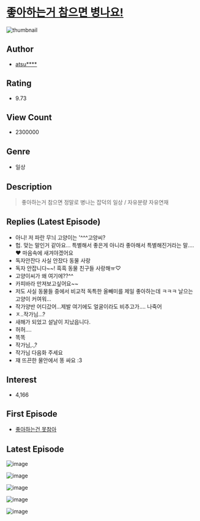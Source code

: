 # [좋아하는거 참으면 병나요!](https://comic.naver.com/bestChallenge/list?titleId=730209)
![thumbnail](https://image-comic.pstatic.net/user_contents_data/challenge_comic/2020/12/04/326251/thumbnail_202x164e695b7b1_6417_43f1_863d_3f8d138d54c5_00002964.JPEG)

## Author
- [atsu****](https://comic.naver.com/artistTitle?id=326251)

## Rating
- 9.73

## View Count
- 2300000

## Genre
- 일상

## Description
> 좋아하는거 참으면 정말로 병나는 잡덕의 일상 / 자유분량 자유연재

## Replies (Latest Episode)
- 아니! 저 파란 무늬 고양이는 '^^^고양씨?
- 헙. 맞는 말인거 같아요... 특별해서 좋은게 아니라 좋아해서 특별해진거라는 말....❤️ 마음속에 새겨야겠어요
- 독자안잔다 사실 안잤다 동물 사랑
- 독자 안잡니다~~! 흑흑 동물 친구들 사랑해ㅠ♡
- 고양이씨가 왜 여기에??^^
- 카피바라 만져보고싶어요~~
- 저도 사실 동물들 중에서 비교적 독특한 올빼미를 제일 좋아하는데 ㅋㅋㅋ 날으는 고양이 커여워...
- 작가양반 어디갔어...제발 여기에도 얼굴이라도 비추고가.... 나죽어
- ㅈ..작가님...?
- 새해가 되었고 설날이 지났읍니다.
- 허허....
- 똑똑
- 작가님,.,?
- 작가님 다음화 주세요
- 쟤 뜨끈한 물안에서 똥 싸요 :3

## Interest
- 4,166

## First Episode
- [좋아하는건 못참아](https://comic.naver.com/bestChallenge/detail?titleId=730209&no=1)

## Latest Episode
![image](https://image-comic.pstatic.net/user_contents_data/challenge_comic/2022/01/20/326251/upload_3546363915979012196.jpeg)

![image](https://image-comic.pstatic.net/user_contents_data/challenge_comic/2022/01/20/326251/upload_3761966051608847155.jpeg)

![image](https://image-comic.pstatic.net/user_contents_data/challenge_comic/2022/01/20/326251/upload_7147547101585683043.jpeg)

![image](https://image-comic.pstatic.net/user_contents_data/challenge_comic/2022/01/20/326251/upload_3472613096365056307.jpeg)

![image](https://image-comic.pstatic.net/user_contents_data/challenge_comic/2022/01/20/326251/upload_7016997881162840166.jpeg)
